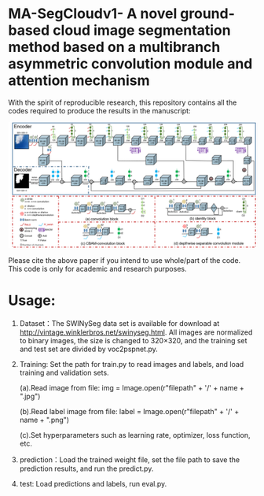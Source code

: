 # MA-SegCloudv1- A novel ground-based cloud image segmentation method based on a multibranch asymmetric convolution module and attention mechanism

   With the spirit of reproducible research, this repository contains all the codes required to produce the results in the manuscript:

![image](https://github.com/LiwenZhang1/MA-SegCloudv1-/blob/master/Figure1.png)

Please cite the above paper if you intend to use whole/part of the code. This code is only for academic and research purposes.
# Usage:

1. Dataset：The SWINySeg data set is available for download at http://vintage.winklerbros.net/swinyseg.html. All images are normalized to binary images, the size is changed to 320×320, and the training set and test set are divided by voc2pspnet.py.

2. Training: Set the path for train.py to read images and labels, and load training and validation sets.

   (a).Read image from file: img = Image.open(r"filepath" + '/' + name + ".jpg")

   (b).Read label image from file: label = Image.open(r"filepath" + '/' + name + ".png")

   (c).Set hyperparameters such as learning rate, optimizer, loss function, etc.

3. prediction：Load the trained weight file, set the file path to save the prediction results, and run the predict.py.

4. test: Load predictions and labels, run eval.py.
